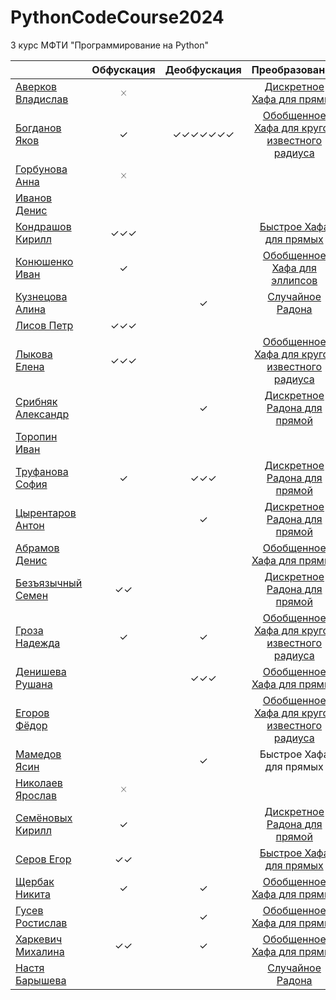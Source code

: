 # PythonCodeCourse2024
3 курс МФТИ "Программирование на Python"

 |  | Обфускация | Деобфускация | Преобразование | Тесты |
 | ------- | :--------: | :----------: | :----------: | :----------: |
| [Аверков Владислав]() | 🞨 |  | [Дискретное Хафа для прямых](https://github.com/YablochniyBoss/Hough_Transform) | [L](https://github.com/sribnyak/discrete-radon-transform) |
| [Богданов Яков](https://t.me/Bogdanov_Yackov) | ✓ | ✓✓✓✓✓✓✓ | [Обобщенное Хафа для кругов известного радиуса](https://github.com/BogdanovYackov/Hough) | [L](https://github.com/passivenotagressive/Random-Radon-Transformation.git) |
| [Горбунова Анна]() | 🞨 |  | []() |  |
| [Иванов Денис](https://t.me/hell_space_child) |  |  | []() |  |
| [Кондрашов Кирилл](https://t.me/kirpall) | ✓✓✓ |  | [Быстрое Хафа для прямых](https://github.com/KIrillPal/FastHoughTransform/blob/main/src/hough.py) | [L](https://github.com/BogdanovYackov/Hough) |
| [Конюшенко Иван](https://t.me/idkon) | ✓ |  | [Обобщенное Хафа для эллипсов](https://github.com/AntivistRock/HoughEllipse) | [L](https://github.com/Kiri4s/iitp_Python/tree/main/Discrete_Radon_Transform) |
| [Кузнецова Алина](https://t.me/passivenotagressive) |  | ✓ | [Случайное Радона](https://github.com/passivenotagressive/Random-Radon-Transformation.git) | [L](https://github.com/nktshch/semester6) |
| [Лисов Петр](https://t.me/Getintothefuckingrobot) | ✓✓✓ |  | []() |  |
| [Лыкова Елена](https://t.me/helenlyko) | ✓✓✓ |  | [Обобщенное Хафа для кругов известного радиуса](https://github.com/helen521653/Python/tree/main/%D0%94%D0%97_2) | [L](https://github.com/cucumparty/iitp-6-python/tree/main) |
| [Срибняк Александр](https://t.me/Sribnyak) |  | ✓ | [Дискретное Радона для прямой](https://github.com/sribnyak/discrete-radon-transform) | [L](https://github.com/AntivistRock/HoughEllipse) |
| [Торопин Иван](https://t.me/retekou) |  |  | []() |  |
| [Труфанова София](https://t.me/mcdelta_t) | ✓ | ✓✓✓ | [Дискретное Радона для прямой](https://github.com/SofiaTrufanova/Discrete_Radon) | [L](https://github.com/unrip512/get/blob/master/Haugh_transmission_groza.ipynb) |
| [Цырентаров Антон](https://t.me/jack_6) |  | ✓ | [Дискретное Радона для прямой](https://github.com/6jack6/python_iitp/tree/radon_transform) | [L](https://github.com/YablochniyBoss/Hough_Transform) |
| [Абрамов Денис](https://t.me/sethyperpar) |  |  | [Обобщенное Хафа для прямых](https://github.com/abramov-de/pyiitp_24/tree/main/HoughTransform) | [L](https://github.com/helen521653/Python/tree/main/%D0%94%D0%97_2) |
| [Безъязычный Семен](https://t.me/Miptbez) | ✓✓ |  | [Дискретное Радона для прямой](https://github.com/BezSemenMIPT/iitp_python/tree/main/Radon_transform) | [L](https://github.com/servoskinner/hough_circle) |
| [Гроза Надежда](https://t.me/groza_nadezhda) | ✓ | ✓ | [Обобщенное Хафа для кругов известного радиуса](https://github.com/unrip512/get/blob/master/Haugh_transmission_groza.ipynb) | [L](https://github.com/ValenokBut/haff/blob/main/obsh_haff_lines.py) |
| [Денишева Рушана](https://t.me/ruru_q) |  | ✓✓✓ | [Обобщенное Хафа для прямых](https://github.com/cucumparty/iitp-6-python/tree/main) | [L](https://github.com/awesomeslayer/IITP_Python/tree/master/6sem/HW2) |
| [Егоров Фёдор](https://t.me/Siegfri3d) |  |  | [Обобщенное Хафа для кругов известного радиуса](https://github.com/servoskinner/hough_circle) | [L](https://github.com/passivenotagressive/Random-Radon-Transformation.git) |
| [Мамедов Ясин](https://t.me/yasinowo) |  | ✓ | Быстрое Хафа для прямых |  |
| [Николаев Ярослав](https://t.me/behette_shashlykta) | 🞨 |  | []() |  |
| [Семёновых Кирилл](https://t.me/tkirk13) | ✓ |  | [Дискретное Радона для прямой](https://github.com/Kiri4s/iitp_Python/tree/main/Discrete_Radon_Transform) | [L](https://github.com/abramov-de/pyiitp_24/tree/main/HoughTransform) |
| [Серов Егор](https://t.me/awes0meslayer) | ✓✓ |  | [Быстрое Хафа для прямых](https://github.com/awesomeslayer/IITP_Python/tree/master/6sem/HW2) | [L](https://github.com/SofiaTrufanova/Discrete_Radon) |
| [Щербак Никита](https://t.me/nktshch) | ✓ | ✓ | [Обобщенное Хафа для прямых](https://github.com/nktshch/semester6) | [L](https://github.com/KIrillPal/FastHoughTransform/blob/main/src/hough.py) |
| [Гусев Ростислав](https://t.me/gr2021k) |  | ✓ | [Обобщенное Хафа для прямых](https://github.com/ValenokBut/haff/blob/main/obsh_haff_lines.py) | [L](https://github.com/6jack6/python_iitp/tree/radon_transform) |
| [Харкевич Михалина](https://t.me/mikholen) | ✓✓ | ✓ | [Обобщенное Хафа для прямых](https://github.com/Mikholen/IITP-Python) | [L](https://github.com/BezSemenMIPT/iitp_python/tree/main/Radon_transform) |
| [Настя Барышева](https://t.me/yesbutnotreally) |  |  | [Случайное Радона](https://github.com/passivenotagressive/Random-Radon-Transformation.git) | [L](https://github.com/Mikholen/IITP-Python) |
